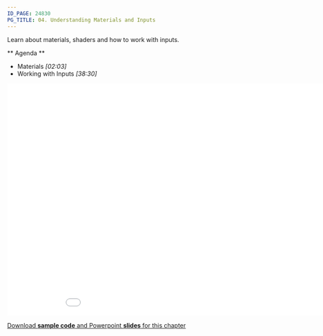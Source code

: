 ```yaml
---
ID_PAGE: 24830
PG_TITLE: 04. Understanding Materials and Inputs
---
```

Learn about materials, shaders and how to work with inputs.

** Agenda **

* Materials
 *[02:03]* 
* Working with Inputs *[38:30]*

<iframe src="//channel9.msdn.com/Series/Introduction-to-WebGL-3D-with-HTML5-and-Babylonjs/04/player" width="960" height="540" allowFullScreen frameBorder="0"></iframe>

[Download **sample code** and Powerpoint **slides** for this chapter](https://github.com/deltakosh/MVA3DHTML5GameDev/tree/master/Chapter%204)